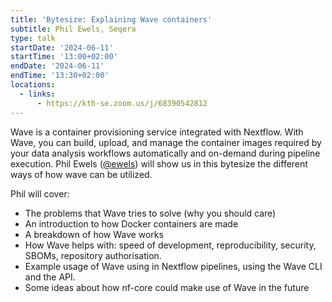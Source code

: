 ```yaml
---
title: 'Bytesize: Explaining Wave containers'
subtitle: Phil Ewels, Seqera
type: talk
startDate: '2024-06-11'
startTime: '13:00+02:00'
endDate: '2024-06-11'
endTime: '13:30+02:00'
locations:
  - links:
      - https://kth-se.zoom.us/j/68390542812
---
```


Wave is a container provisioning service integrated with Nextflow.
With Wave, you can build, upload, and manage the container images required by your data analysis workflows automatically and on-demand during pipeline execution.
Phil Ewels ([@ewels](https://github.com/ewels/)) will show us in this bytesize the different ways of how wave can be utilized.

Phil will cover:

- The problems that Wave tries to solve (why you should care)
- An introduction to how Docker containers are made
- A breakdown of how Wave works
- How Wave helps with: speed of development, reproducibility, security, SBOMs, repository authorisation.
- Example usage of Wave using in Nextflow pipelines, using the Wave CLI and the API.
- Some ideas about how nf-core could make use of Wave in the future
